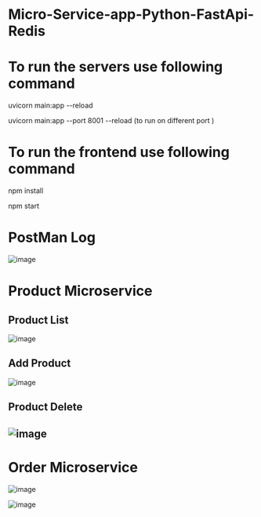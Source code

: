 # Micro-Service-app-Python-FastApi-Redis
<h1>To run the servers use following command</h1>
uvicorn main:app --reload


uvicorn main:app --port 8001 --reload (to run on different port )

<h1>To run the frontend use following command </h1> npm install


npm start 

# PostMan Log

![image](https://user-images.githubusercontent.com/106294475/177599523-1ad099a9-5c3e-4b87-802c-887e1c79e314.png)

# Product Microservice

<h2> Product List</h2>

![image](https://user-images.githubusercontent.com/106294475/177598599-1266f1ed-c5ca-49b5-9535-1b25959c457d.png)

<h2> Add Product </h2>

![image](https://user-images.githubusercontent.com/106294475/177598682-2e01d785-0de3-42a9-9db2-1279856dd281.png)

<h2> Product Delete <h2>

![image](https://user-images.githubusercontent.com/106294475/177598796-568a9e26-6e6f-4d18-883c-ab54a75bccfb.png)

# Order Microservice 

![image](https://user-images.githubusercontent.com/106294475/177599211-34920b3b-d976-4d9e-9364-45c9bfe32a0a.png)

![image](https://user-images.githubusercontent.com/106294475/177599288-152514cf-7c4b-4c8a-82c9-f91f5bd811f9.png)

